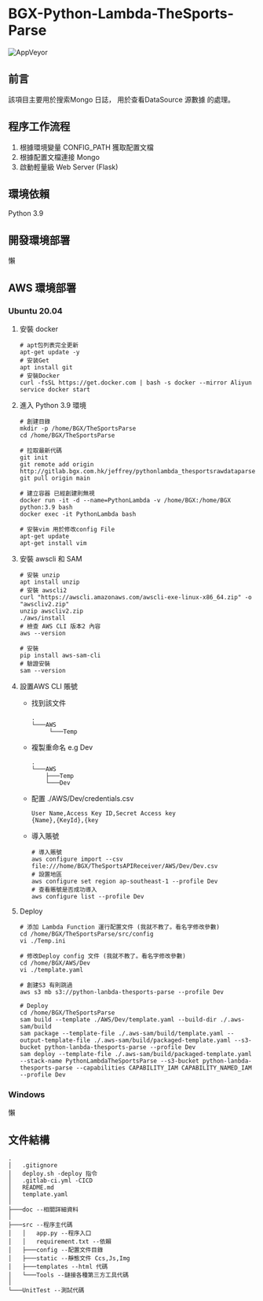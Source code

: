 # BGX-Python-Lambda-TheSports-Parse

![AppVeyor](https://img.shields.io/static/v1?label=MoJeffrey&message=BGX-Python-EC2-Mongo-Monitor&color=blue)


## 前言
該項目主要用於搜索Mongo 日誌， 用於查看DataSource 源數據 的處理。 <br>

## 程序工作流程
1. 根據環境變量 CONFIG_PATH 獲取配置文檔
2. 根據配置文檔連接 Mongo
3. 啟動輕量級 Web Server (Flask)

## 環境依賴
Python 3.9

## 開發環境部署
懶

## AWS 環境部署

### Ubuntu 20.04

1. 安裝 docker
    ```shell
    # apt包列表完全更新
    apt-get update -y
    # 安装Get
    apt install git
    # 安裝Docker
    curl -fsSL https://get.docker.com | bash -s docker --mirror Aliyun
    service docker start
    ```
   
2. 進入 Python 3.9 環境
    ```shell
    # 創建目錄
    mkdir -p /home/BGX/TheSportsParse
    cd /home/BGX/TheSportsParse
   
    # 拉取最新代碼
    git init
    git remote add origin http://gitlab.bgx.com.hk/jeffrey/pythonlambda_thesportsrawdataparse.git
    git pull origin main
   
    # 建立容器 已經創建則無視
    docker run -it -d --name=PythonLambda -v /home/BGX:/home/BGX python:3.9 bash
    docker exec -it PythonLambda bash
   
    # 安裝vim 用於修改config File
    apt-get update
    apt-get install vim
    ```
   
3. 安裝 awscli 和 SAM
    ```shell
    # 安裝 unzip
    apt install unzip
    # 安裝 awscli2
    curl "https://awscli.amazonaws.com/awscli-exe-linux-x86_64.zip" -o "awscliv2.zip"
    unzip awscliv2.zip
    ./aws/install
    # 檢查 AWS CLI 版本2 內容
    aws --version
   
    # 安裝
    pip install aws-sam-cli
    # 驗證安裝
    sam --version
    ```

4. 設置AWS CLI 賬號
   * 找到該文件
      ```
      .
      └───AWS
           └───Temp
      ```
   * 複製重命名 e.g Dev
      ```
      .
      └───AWS
          ├───Temp
          └───Dev
      ```
   * 配置 ./AWS/Dev/credentials.csv
      ```cvs
      User Name,Access Key ID,Secret Access key
      {Name},{KeyId},{key
      ```
   * 導入賬號
      ```shell
      # 導入賬號
      aws configure import --csv file:///home/BGX/TheSportsAPIReceiver/AWS/Dev/Dev.csv
      # 設置地區
      aws configure set region ap-southeast-1 --profile Dev
      # 查看賬號是否成功導入
      aws configure list --profile Dev
      ```

5. Deploy
    ```shell
    # 添加 Lambda Function 運行配置文件 (我就不教了。看名字修改參數)
    cd /home/BGX/TheSportsParse/src/config
    vi ./Temp.ini
    
    # 修改Deploy config 文件 (我就不教了。看名字修改參數)
    cd /home/BGX/AWS/Dev
    vi ./template.yaml
    
    # 創建S3 有則跳過
    aws s3 mb s3://python-lanbda-thesports-parse --profile Dev
   
    # Deploy
    cd /home/BGX/TheSportsParse
    sam build --template ./AWS/Dev/template.yaml --build-dir ./.aws-sam/build
    sam package --template-file ./.aws-sam/build/template.yaml --output-template-file ./.aws-sam/build/packaged-template.yaml --s3-bucket python-lanbda-thesports-parse --profile Dev
    sam deploy --template-file ./.aws-sam/build/packaged-template.yaml --stack-name PythonLambdaTheSportsParse --s3-bucket python-lanbda-thesports-parse --capabilities CAPABILITY_IAM CAPABILITY_NAMED_IAM --profile Dev
    ```
   
### Windows
懶

## 文件結構
```
.
│   .gitignore
│   deploy.sh -deploy 指令
│   .gitlab-ci.yml -CICD
│   README.md
│   template.yaml
│
├───doc --相關詳細資料
│
├───src --程序主代碼
│   │   app.py --程序入口
│   │   requirement.txt --依賴
│   ├───config --配置文件目錄
│   ├───static --靜態文件 Ccs,Js,Img
│   ├───templates --html 代碼
│   └───Tools --鏈接各種第三方工具代碼
│
└───UnitTest --測試代碼
```
